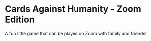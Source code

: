 # Cards Against Humanity - Zoom Edition
 A fun little game that can be played on Zoom with family and friends!
